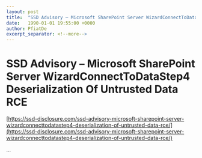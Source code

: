 ```yaml
---
layout: post
title:  "SSD Advisory – Microsoft SharePoint Server WizardConnectToDataStep4 Deserialization Of Untrusted Data RCE"
date:   1990-01-01 19:55:00 +0000
author: PfiatDe
excerpt_separator: <!--more-->
---
```


# SSD Advisory – Microsoft SharePoint Server WizardConnectToDataStep4 Deserialization Of Untrusted Data RCE

[https://ssd-disclosure.com/ssd-advisory-microsoft-sharepoint-server-wizardconnecttodatastep4-deserialization-of-untrusted-data-rce/](https://ssd-disclosure.com/ssd-advisory-microsoft-sharepoint-server-wizardconnecttodatastep4-deserialization-of-untrusted-data-rce/)

...
<!--more-->
